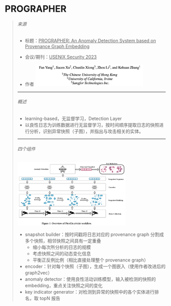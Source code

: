 # PROGRAPHER

> ###### 来源
>
> - 标题：<u>PROGRAPHER: An Anomaly Detection System based on Provenance Graph Embedding</u>
>
> - 会议/期刊：<u>USENIX Security 2023</u>
>
> - 作者
>     <left><img src="assets/image-20231028165339840.png" alt="image-20231028165339840" style="zoom:33%;" />
>
>
> ---
>
> ###### 概述
>
> - learning-based，无监督学习，Detection Layer
> - 以良性日志为训练数据进行无监督学习，按时间顺序提取日志的快照进行分析，识别异常快照（子图），并指出与攻击相关的实体。
>
> ---
>
> ###### 四个组件
>
> <left><img src="assets/image-20231030181647188.png" alt="image-20231030181647188" style="zoom: 33%;" /></left>
>
>
> - snapshot builder：按时间戳将日志对应的 provenance graph 分割成多个快照，相邻快照之间具有一定重叠
>     - 缩小每次所分析的日志的规模
>     - 考虑快照之间的动态变化信息
>     - 平衡正反例比例（相比直接处理整个 provenance graph）
> - encoder：针对每个快照（子图），生成一个图嵌入（使用作者改进后的 graph2vec）
> - anomaly detector：使用良性活动训练模型，输入被检测的快照的 embedding，重点关注快照之间的变化
> - key indicator generator：对检测到异常的快照中的各个实体进行排名，取 topN 报告